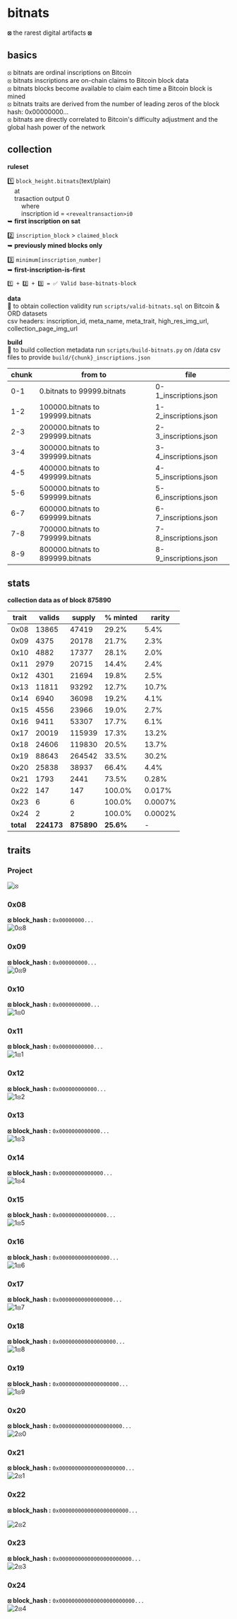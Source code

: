 # bitnats

**⦻** the rarest digital artifacts **⦻**

## basics

⦻ bitnats are ordinal inscriptions on Bitcoin  
⦻ bitnats inscriptions are on-chain claims to Bitcoin block data  
⦻ bitnats blocks become available to claim each time a Bitcoin block is mined  
⦻ bitnats traits are derived from the number of leading zeros of the block hash: 0x00000000...  
⦻ bitnats are directly correlated to Bitcoin's difficulty adjustment and the global hash power of the network  

## collection

**ruleset**  

1️⃣ `block_height.bitnats`(text/plain)  
&nbsp;&nbsp;&nbsp;&nbsp;at  
&nbsp;&nbsp;&nbsp;&nbsp;trasaction output 0  
&nbsp;&nbsp;&nbsp;&nbsp;&nbsp;&nbsp;&nbsp;&nbsp;where  
&nbsp;&nbsp;&nbsp;&nbsp;&nbsp;&nbsp;&nbsp;&nbsp;inscription id = `<revealtransaction>i0`  
➥ **first inscription on sat**  

2️⃣ `inscription_block` > `claimed_block`  
➥ **previously mined blocks only**  

3️⃣ `minimum[inscription_number]`  
➥ **first-inscription-is-first**  

`1️⃣ + 2️⃣ + 3️⃣ = ✅ Valid base-bitnats-block`

**data**  
📙 to obtain collection validity run `scripts/valid-bitnats.sql` on Bitcoin & ORD datasets  
csv headers: inscription_id, meta_name, meta_trait, high_res_img_url, collection_page_img_url

**build**  
📙 to build collection metadata run `scripts/build-bitnats.py` on /data csv files to provide `build/{chunk}_inscriptions.json`  

| chunk | from to | file |
| ----- | ------- | ---- |
| 0-1 | 0.bitnats to 99999.bitnats | 0-1_inscriptions.json |
| 1-2 | 100000.bitnats to 199999.bitnats | 1-2_inscriptions.json |
| 2-3 | 200000.bitnats to 299999.bitnats | 2-3_inscriptions.json |
| 3-4 | 300000.bitnats to 399999.bitnats | 3-4_inscriptions.json |
| 4-5 | 400000.bitnats to 499999.bitnats | 4-5_inscriptions.json |
| 5-6 | 500000.bitnats to 599999.bitnats | 5-6_inscriptions.json |
| 6-7 | 600000.bitnats to 699999.bitnats | 6-7_inscriptions.json |
| 7-8 | 700000.bitnats to 799999.bitnats | 7-8_inscriptions.json |
| 8-9 | 800000.bitnats to 899999.bitnats | 8-9_inscriptions.json |  

## stats

**collection data as of block 875890**

| trait | valids | supply | % minted | rarity |
|-------| -------| -------| -------- | ------- |
| 0x08 | 13865 | 47419 | 29.2% | 5.4% |
| 0x09 | 4375 | 20178 | 21.7% | 2.3% |
| 0x10 | 4882 | 17377 | 28.1% | 2.0% |
| 0x11 | 2979 | 20715 | 14.4% | 2.4% |
| 0x12 | 4301 | 21694 | 19.8% | 2.5% |
| 0x13 | 11811 | 93292 | 12.7% | 10.7% |
| 0x14 | 6940 | 36098 | 19.2% | 4.1% |
| 0x15 | 4556 | 23966 | 19.0% | 2.7% |
| 0x16 | 9411 | 53307 | 17.7% | 6.1% |
| 0x17 | 20019 | 115939 | 17.3% | 13.2% |
| 0x18 | 24606 | 119830 | 20.5% | 13.7% |
| 0x19 | 88643 | 264542 | 33.5% | 30.2% |
| 0x20 | 25838 | 38937 | 66.4% | 4.4% |
| 0x21 | 1793 | 2441 | 73.5% | 0.28% |
| 0x22 | 147 | 147 | 100.0% | 0.017% |
| 0x23 | 6 | 6 | 100.0% | 0.0007% |
| 0x24 | 2 | 2 | 100.0% | 0.0002% |
| **total** | **224173** | **875890** | **25.6%** | - |

## traits

### Project

![⦻](images/0.svg)

### 0x08

**⦻ block_hash :** `0x00000000...`  
![0⦻8](images/08.svg)

### 0x09

**⦻ block_hash :** `0x000000000...`  
![0⦻9](images/09.svg)

### 0x10

**⦻ block_hash :** `0x0000000000...`  
![1⦻0](images/10.svg)

### 0x11

**⦻ block_hash :** `0x00000000000...`  
![1⦻1](images/11.svg)

### 0x12

**⦻ block_hash :** `0x000000000000...`  
![1⦻2](images/12.svg)

### 0x13

**⦻ block_hash :** `0x0000000000000...`  
![1⦻3](images/13.svg)

### 0x14

**⦻ block_hash :** `0x00000000000000...`  
![1⦻4](images/14.svg)

### 0x15

**⦻ block_hash :** `0x000000000000000...`  
![1⦻5](images/15.svg)

### 0x16

**⦻ block_hash :** `0x0000000000000000...`  
![1⦻6](images/16.svg)

### 0x17

**⦻ block_hash :** `0x00000000000000000...`  
![1⦻7](images/17.svg)

### 0x18

**⦻ block_hash :** `0x000000000000000000...`  
![1⦻8](images/18.svg)

### 0x19

**⦻ block_hash :** `0x0000000000000000000...`  
![1⦻9](images/19.svg)

### 0x20

**⦻ block_hash :** `0x00000000000000000000...`  
![2⦻0](images/20.svg)

### 0x21

**⦻ block_hash :** `0x000000000000000000000...`  
![2⦻1](images/21.svg)

### 0x22

**⦻ block_hash :** `0x0000000000000000000000...`  

![2⦻2](images/22.svg)

### 0x23

**⦻ block_hash :** `0x00000000000000000000000...`  
![2⦻3](images/23.svg)  

### 0x24

**⦻ block_hash :** `0x000000000000000000000000...`  
![2⦻4](images/24.svg)
